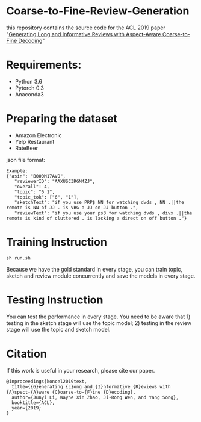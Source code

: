 # Coarse-to-Fine-Review-Generation
this repository contains the source code for the ACL 2019 paper "[Generating Long and Informative Reviews with Aspect-Aware Coarse-to-Fine Decoding](https://arxiv.org/abs/1906.05667)"

# Requirements:

- Python 3.6
- Pytorch 0.3
- Anaconda3

# Preparing the dataset

- Amazon Electronic
- Yelp Restaurant
- RateBeer

json file format:
```
Example:
{"asin": "B000M17AVO",
   "reviewerID": "AAXUSC3RGM4ZJ", 
   "overall": 4,
   "topic": "6 1", 
   "topic_tok": ["6", "1"], 
   "sketchText": "if you use PRP$ NN for watching dvds , NN .||the remote is NN of JJ . is VBG a JJ on JJ button .", 
   "reviewText": "if you use your ps3 for watching dvds , divx .||the remote is kind of cluttered . is lacking a direct on off button ."}
```

# Training Instruction

```
sh run.sh
```

Because we have the gold standard in every stage, you can train topic, sketch and review module concurrently and save the models in every stage. 

# Testing Instruction

You can test the performance in every stage. You need to be aware that 1) testing in the sketch stage will use the topic model; 2) testing in the review stage will use the topic and sketch model.

# Citation

If this work is useful in your research, please cite our paper.

```
@inproceedings{koncel2019text,
  title={{G}enerating {L}ong and {I}nformative {R}eviews with {A}spect-{A}ware {C}oarse-to-{F}ine {D}ecoding},
  author={Junyi Li, Wayne Xin Zhao, Ji-Rong Wen, and Yang Song},
  booktitle={ACL},
  year={2019}
}
```

